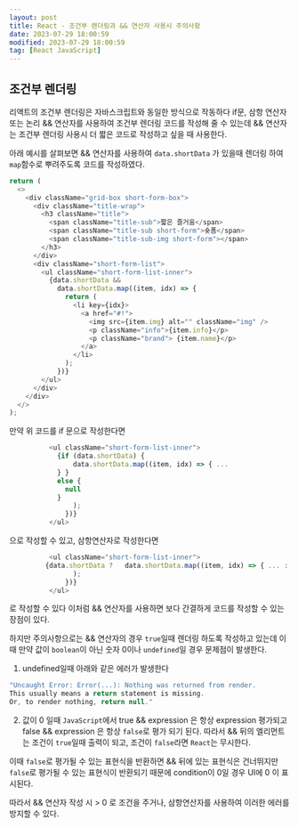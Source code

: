 ```yaml
---
layout: post
title: React - 조건부 렌더링과 && 연산자 사용시 주의사항
date: 2023-07-29 18:00:59
modified: 2023-07-29 18:00:59
tag: [React JavaScript]
---
```


## 조건부 렌더링

리액트의 조건부 렌더링은 자바스크립트와 동일한 방식으로 작동하다
if문, 삼항 연산자 또는 논리 && 연산자를 사용하여 조건부 렌더링 코드를 작성해 줄 수 있는데
&& 연산자는 조건부 렌더링 사용시 더 짧은 코드로 작성하고 싶을 때 사용한다.

아래 예시를 살펴보면
&& 연산자를 사용하여 `data.shortData` 가 있을때 렌더링 하여 `map`함수로 뿌려주도록 코드를 작성하였다.

```javascript
return (
  <>
    <div className="grid-box short-form-box">
      <div className="title-wrap">
        <h3 className="title">
          <span className="title-sub">짧은 즐거움</span>
          <span className="title-sub short-form">숏폼</span>
          <span className="title-sub-img short-form"></span>
        </h3>
      </div>
      <div className="short-form-list">
        <ul className="short-form-list-inner">
          {data.shortData &&
            data.shortData.map((item, idx) => {
              return (
                <li key={idx}>
                  <a href="#!">
                    <img src={item.img} alt="" className="img" />
                    <p className="info">{item.info}</p>
                    <p className="brand"> {item.name}</p>
                  </a>
                </li>
              );
            })}
        </ul>
      </div>
    </div>
  </>
);
```

만약 위 코드를 if 문으로 작성한다면

```javascript
          <ul className="short-form-list-inner">
            {if (data.shortData) {
                data.shortData.map((item, idx) => { ...
            } }
            else {
              null
            }
                );
              })}
          </ul>
```

으로 작성할 수 있고, 삼항연산자로 작성한다면

```javascript
          <ul className="short-form-list-inner">
         {data.shortData ?   data.shortData.map((item, idx) => { ... : null }
                );
              })}
          </ul>
```

로 작성할 수 있다
이처럼 && 연산자를 사용하면 보다 간결하게 코드를 작성할 수 있는 장점이 있다.

하지만 주의사항으로는 && 연산자의 경우 `true`일때 렌더링 하도록 작성하고 있는데
이때 만약 값이 `boolean`이 아닌 숫자 0이나 `undefined`일 경우 문제점이 발생한다.

1. undefined일때 아래와 같은 에러가 발생한다

```javascript
"Uncaught Error: Error(...): Nothing was returned from render.
This usually means a return statement is missing.
Or, to render nothing, return null."
```

2. 값이 0 일때
   `JavaScript`에서 true && expression 은 항상 expression 평가되고
   false && expression 은 항상 `false`로 평가 되기 된다.
   따라서 && 뒤의 엘리먼트는 조건이 `true`일때 출력이 되고, 조건이 `false`라면 `React`는 무시한다.

이때 `false`로 평가될 수 있는 표현식을 반환하면 && 뒤에 있는 표현식은 건너뛰지만
`false`로 평가될 수 있는 표현식이 반환되기 때문에 condition이 0일 경우 UI에 0 이 표시된다.

따라서 && 연산자 작성 시 > 0 로 조건을 주거나, 삼항연산자를 사용하여 이러한 에러를 방지할 수 있다.
